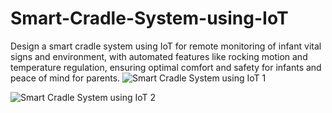 # Smart-Cradle-System-using-IoT
Design a smart cradle system using IoT for remote monitoring of infant vital signs and environment, with automated features like rocking motion and temperature regulation, ensuring optimal comfort and safety for infants and peace of mind for parents.
![Smart Cradle System using IoT 1](https://github.com/MrManoj20/Smart-Cradle-System-using-IoT/assets/163822205/8a728283-f46d-4193-bd3a-6b26d356259c)

![Smart Cradle System using IoT  2](https://github.com/MrManoj20/Smart-Cradle-System-using-IoT/assets/163822205/5670814e-e7f0-47c6-96af-c7b13a241409)
